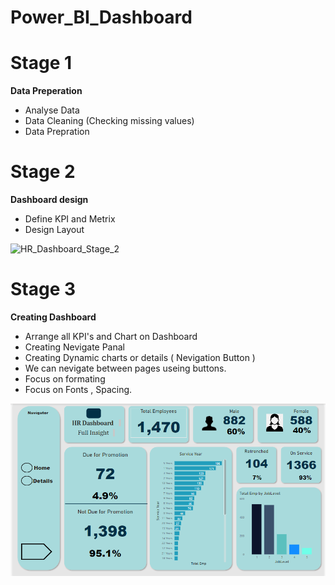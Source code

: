 # Power_BI_Dashboard
 
# Stage 1 
**Data Preperation**
 - Analyse Data
 - Data Cleaning (Checking missing values)
 - Data Prepration
 


 
 # Stage 2 
 **Dashboard design**
 - Define KPI and Metrix
 - Design Layout
 
 

![HR_Dashboard_Stage_2](https://user-images.githubusercontent.com/118588061/219267318-28774af7-607e-4e15-a8a9-4d447fba0276.png)

	

 
 # Stage 3 
 **Creating Dashboard**
 - Arrange all KPI's and Chart on Dashboard
 - Creating Nevigate Panal
 - Creating Dynamic charts or details ( Nevigation Button )
 - We can nevigate between pages useing buttons.
 - Focus on formating
 - Focus on Fonts , Spacing.
 
![image](Images/HR_Dashboard_Stage_3.png)


 
